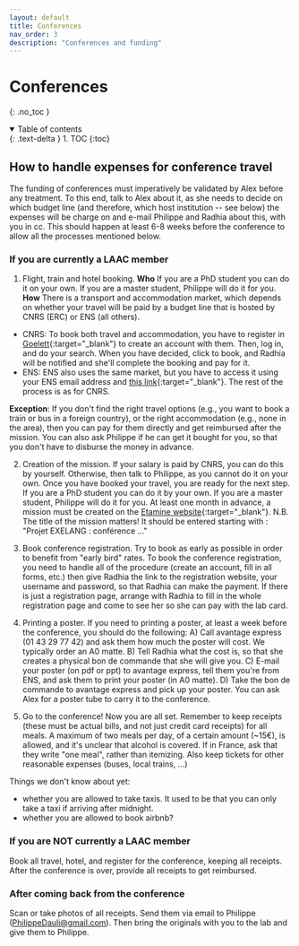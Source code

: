 ```yaml
---
layout: default
title: Conferences
nav_order: 3
description: "Conferences and funding"
---
```


# Conferences
{: .no_toc }

<details open markdown="block">
  <summary>
    Table of contents
  </summary>
  {: .text-delta }
1. TOC
{:toc}
</details>

## How to handle expenses for conference travel

The funding of conferences must imperatively be validated by Alex before any treatment. To this end, talk to Alex about it, as she needs to decide on which budget line (and therefore, which host institution -- see below) the expenses will be charge on and e-mail Philippe and Radhia about this, with you in cc. This should happen at least 6-8 weeks before the conference to allow all the processes mentioned below.

### If you are currently a LAAC member

1. Flight, train and hotel booking.
**Who** If you are a PhD student you can do it on your own. If you are a master student, Philippe will do it for you. 
**How** There is a transport and accommodation market, which depends on whether your travel will be paid by a budget line that is hosted by CNRS (ERC) or ENS (all others). 
- CNRS: To book both travel and accommodation, you have to register in [Goelett](https://accounts.goelett.com/login?signin=869d08e0ed98af3e978b4a87abab8108){:target="_blank"} to create an account with them. Then, log in, and do your search. When you have decided, click to book, and Radhia will be notified and she'll complete the booking and pay for it.
- ENS: ENS also uses the same market, but you have to access it using your ENS email address and [this link](https://grp-ens-psl-marche-cnrs-amue.hellofcm.com/profiles/sign_in){:target="_blank"}. The rest of the process is as for CNRS.


**Exception**: If you don't find the right travel options (e.g., you want to book a train or bus in a foreign country), or the right accommodation (e.g., none in the area), then you can pay for them directly and get reimbursed after the mission. You can also ask Philippe if he can get it bought for you, so that you don't have to disburse the money in advance.

2. Creation of the mission. 
If your salary is paid by CNRS, you can do this by yourself. Otherwise, then talk to Philippe, as you cannot do it on your own. 
Once you have booked your travel, you are ready for the next step. If you are a PhD student you can do it by your own. If you are a master student, Philippe will do it for you.
At least one month in advance, a mission must be created on the [Etamine website](https://e-missions.cnrs.fr/infos){:target="_blank"}.
N.B. The title of the mission matters! It should be entered starting with : "Projet EXELANG : conférence ..."

3. Book conference registration. 
Try to book as early as possible in order to benefit from "early bird" rates. To book the conference registration, you need to handle all of the procedure (create an account, fill in all forms, etc.) then give Radhia the link to the registration website, your username and password, so that Radhia can make the payment. If there is just a registration page, arrange with Radhia to fill in the whole registration page and come to see her so she can pay with the lab card.

4. Printing a poster.
If you need to printing a poster, at least a week before the conference, you should do the following:
A) Call avantage express (01 43 29 77 42) and ask them how much the poster will cost. We typically order an A0 matte.
B) Tell Radhia what the cost is, so that she creates a physical bon de commande that she will give you.
C) E-mail your poster (on pdf or ppt) to avantage express, tell them you're from ENS, and ask them to print your poster (in A0 matte).
D) Take the bon de commande to avantage express and pick up your poster. You can ask Alex for a poster tube to carry it to the conference.

5. Go to the conference! 
Now you are all set. Remember to keep receipts (these must be actual bills, and not just credit card receipts) for all meals. A maximum of two meals per day, of a certain amount (~15€), is allowed, and it's unclear that alcohol is covered. If in France, ask that they write "one meal", rather than itemizing. Also keep tickets for other reasonable expenses (buses, local trains, ...)

Things we don't know about yet:
- whether you are allowed to take taxis. It used to be that you can only take a taxi if arriving after midnight.
- whether you are allowed to book airbnb?


### If you are NOT currently a LAAC member

Book all travel, hotel, and register for the conference, keeping all receipts. After the conference is over, provide all receipts to get reimbursed. 

### After coming back from the conference

Scan or take photos of all receipts. Send them via email to Philippe (PhilippeDauli@gmail.com). Then bring the originals with you to the lab and give them to Philippe.